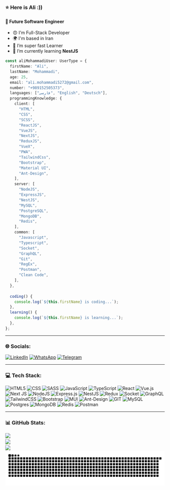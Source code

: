 

### ⭐ Here is Ali :))

#### 💪 Future Software Engineer

- 😍 I’m Full-Stack Developer
- 🌍 I'm based in Iran
- 🚀 I’m super fast Learner
- 🌱 I’m currently learning <strong>NestJS</strong>

```typescript
const aliMohammadiUser: UserType = {
  firstName: "Ali",
  lastName: "Mohammadi",
  age: 25,
  email: "ali.mohammadi5272@gmail.com",
  number: "+989152505373",
  languages: ["فارسی", "English", "Deutsch"],
  programmingKnowledge: {
    client: [
      "HTML",
      "CSS",
      "SCSS",
      "ReactJS",
      "VueJS",
      "NextJS",
      "ReduxJS",
      "VueX",
      "PWA",
      "TailwindCss",
      "Bootstrap",
      "Material UI",
      "Ant-Design",
    ],
    server: [
      "NodeJS",
      "ExpressJS",
      "NestJS",
      "MySQL",
      "PostgreSQL",
      "MongoDB",
      "Redis",
    ],
    common: [
      "Javascript",
      "Typescript",
      "Socket",
      "GraphQL",
      "Git",
      "RegEx",
      "Postman",
      "Clean Code",
    ],
  },

  coding() {
    console.log(`${this.firstName} is coding...`);
  },
  learning() {
    console.log(`${this.firstName} is learning...`);
  },
};
```

---

### 🌐 Socials:

<!-- Social theme-1 -->

[![LinkedIn](https://img.shields.io/badge/LinkedIn-%230077B5.svg?logo=linkedin&logoColor=white)](https://linkedin.com/in/ali-mohammadi-a806602a1)
[![WhatsApp](https://img.shields.io/badge/WhatsApp-25D366.svg?logo=whatsapp&logoColor=white)](https://wa.me/989152505373)
[![Telegram](https://img.shields.io/badge/Telegram-184199.svg?logo=telegram&logoColor=white)](https://t.me/ali_m5272)

<!-- Social theme-2 -->
<!-- [![LinkedIn](https://img.shields.io/badge/Linkedin-Ali_Mohammadi-white?logo=linkedin)](https://linkedin.com/in/ali-mohammadi-a806602a1)
[![WhatsApp](https://img.shields.io/badge/WhatsApp-Ali_Mohammadi-18b43d?logo=whatsapp)](https://wa.me/989152505373)
[![Telegram](https://img.shields.io/badge/Telegram-@ali__m5272-blue?logo=telegram)](https://t.me/ali_m5272) -->

---

### 💻 Tech Stack:

![HTML5](https://img.shields.io/badge/html5-%23E34F26.svg?style=for-the-badge&logo=html5&logoColor=white)
![CSS](https://img.shields.io/badge/css-%231572B6.svg?style=for-the-badge&logo=css3&logoColor=white)
![SASS](https://img.shields.io/badge/SASS-hotpink.svg?style=for-the-badge&logo=SASS&logoColor=white)
![JavaScript](https://img.shields.io/badge/javascript-%23323330.svg?style=for-the-badge&logo=javascript&logoColor=%23F7DF1E)
![TypeScript](https://img.shields.io/badge/typescript-%23007ACC.svg?style=for-the-badge&logo=typescript&logoColor=white)
![React](https://img.shields.io/badge/react-%2320232a.svg?style=for-the-badge&logo=react&logoColor=%2361DAFB)
![Vue.js](https://img.shields.io/badge/vuejs-%2335495e.svg?style=for-the-badge&logo=vuedotjs&logoColor=%234FC08D)
![Next JS](https://img.shields.io/badge/Next-black?style=for-the-badge&logo=next.js&logoColor=white)
![NodeJS](https://img.shields.io/badge/node.js-6DA55F?style=for-the-badge&logo=node.js&logoColor=white)
![Express.js](https://img.shields.io/badge/express.js-%23404d59.svg?style=for-the-badge&logo=express&logoColor=%white)
![NestJS](https://img.shields.io/badge/nest.js-%23E0234E.svg?style=for-the-badge&logo=nestjs&logoColor=white)
![Redux](https://img.shields.io/badge/redux-%23593d88.svg?style=for-the-badge&logo=redux&logoColor=white)
![Socket](https://img.shields.io/badge/Socket-white?style=for-the-badge&logo=socket.io&logoColor=black)
![GraphQL](https://img.shields.io/badge/-GraphQL-E10098?style=for-the-badge&logo=graphql&logoColor=white)
![TailwindCSS](https://img.shields.io/badge/tailwindcss-%2338B2AC.svg?style=for-the-badge&logo=tailwind-css&logoColor=white)
![Bootstrap](https://img.shields.io/badge/bootstrap-%238511FA.svg?style=for-the-badge&logo=bootstrap&logoColor=white)
![MUI](https://img.shields.io/badge/MUI-%230081CB.svg?style=for-the-badge&logo=mui&logoColor=white)
![Ant-Design](https://img.shields.io/badge/-AntDesign-%230170FE?style=for-the-badge&logo=ant-design&logoColor=white)
![GIT](https://img.shields.io/badge/Git-fc6d26?style=for-the-badge&logo=git&logoColor=white)
![MySQL](https://img.shields.io/badge/mysql-4479A1.svg?style=for-the-badge&logo=mysql&logoColor=white)
![Postgres](https://img.shields.io/badge/postgres-%23316192.svg?style=for-the-badge&logo=postgresql&logoColor=white)
![MongoDB](https://img.shields.io/badge/MongoDB-%234ea94b.svg?style=for-the-badge&logo=mongodb&logoColor=white)
![Redis](https://img.shields.io/badge/redis-%23DD0031.svg?style=for-the-badge&logo=redis&logoColor=white)
![Postman](https://img.shields.io/badge/Postman-FF6C37?style=for-the-badge&logo=postman&logoColor=white)

---

### 📊 GitHub Stats:

<img src="https://github-readme-stats.vercel.app/api?username=ali-mohammadi5272&theme=dark&hide_border=false&include_all_commits=true&count_private=true" />

<br/>

<img src="https://github-readme-streak-stats.herokuapp.com/?user=ali-mohammadi5272&theme=dark&hide_border=false" />

<br/>

<img src="https://github-readme-stats.vercel.app/api/top-langs/?username=ali-mohammadi5272&theme=dark&hide_border=false&include_all_commits=true&count_private=true&layout=compact" />

<div style="display: flex; justify-content: center">
  <img src="https://raw.githubusercontent.com/imrrobat/imrrobat/d1b244e170d2b75fdda3efd499eaaf163f7a617c/images/github-contribution-grid-snake.svg" />
</div>
